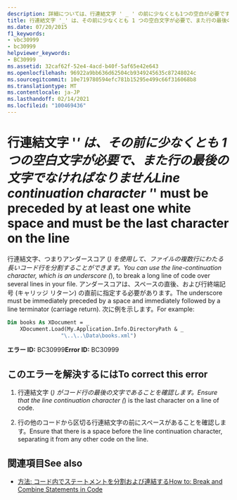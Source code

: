 ```yaml
---
description: 詳細については、行連結文字 ' _ ' の前に少なくとも1つの空白が必要です。また、行の最後の文字でなければなりません。
title: 行連結文字 '_' は、その前に少なくとも 1 つの空白文字が必要で、また行の最後の文字でなければなりません
ms.date: 07/20/2015
f1_keywords:
- vbc30999
- bc30999
helpviewer_keywords:
- BC30999
ms.assetid: 32caf62f-52e4-4acd-b40f-5af65e42e643
ms.openlocfilehash: 96922a9bb636d62504cb9349245635c87248024c
ms.sourcegitcommit: 10e719780594efc781b15295e499c66f316068b8
ms.translationtype: MT
ms.contentlocale: ja-JP
ms.lasthandoff: 02/14/2021
ms.locfileid: "100469436"
---
```

# <a name="line-continuation-character-_-must-be-preceded-by-at-least-one-white-space-and-must-be-the-last-character-on-the-line"></a><span data-ttu-id="3ab8b-103">行連結文字 '_' は、その前に少なくとも 1 つの空白文字が必要で、また行の最後の文字でなければなりません</span><span class="sxs-lookup"><span data-stu-id="3ab8b-103">Line continuation character '_' must be preceded by at least one white space and must be the last character on the line</span></span>

<span data-ttu-id="3ab8b-104">行連結文字、つまりアンダースコア (_) を使用して、ファイルの複数行にわたる長いコード行を分割することができます。</span><span class="sxs-lookup"><span data-stu-id="3ab8b-104">You can use the line-continuation character, which is an underscore (_), to break a long line of code over several lines in your file.</span></span> <span data-ttu-id="3ab8b-105">アンダースコアは、スペースの直後、および行終端記号 (キャリッジ リターン) の直前に指定する必要があります。</span><span class="sxs-lookup"><span data-stu-id="3ab8b-105">The underscore must be immediately preceded by a space and immediately followed by a line terminator (carriage return).</span></span> <span data-ttu-id="3ab8b-106">次に例を示します。</span><span class="sxs-lookup"><span data-stu-id="3ab8b-106">For example:</span></span>  
  
```vb  
Dim books As XDocument = _  
    XDocument.Load(My.Application.Info.DirectoryPath & _  
                 "\..\..\Data\books.xml")  
```  
  
 <span data-ttu-id="3ab8b-107">**エラー ID:** BC30999</span><span class="sxs-lookup"><span data-stu-id="3ab8b-107">**Error ID:** BC30999</span></span>  
  
## <a name="to-correct-this-error"></a><span data-ttu-id="3ab8b-108">このエラーを解決するには</span><span class="sxs-lookup"><span data-stu-id="3ab8b-108">To correct this error</span></span>  
  
1. <span data-ttu-id="3ab8b-109">行連結文字 (_) がコード行の最後の文字であることを確認します。</span><span class="sxs-lookup"><span data-stu-id="3ab8b-109">Ensure that the line continuation character (_) is the last character on a line of code.</span></span>  
  
2. <span data-ttu-id="3ab8b-110">行の他のコードから区切る行連結文字の前にスペースがあることを確認します。</span><span class="sxs-lookup"><span data-stu-id="3ab8b-110">Ensure that there is a space before the line continuation character, separating it from any other code on the line.</span></span>  
  
## <a name="see-also"></a><span data-ttu-id="3ab8b-111">関連項目</span><span class="sxs-lookup"><span data-stu-id="3ab8b-111">See also</span></span>

- [<span data-ttu-id="3ab8b-112">方法: コード内でステートメントを分割および連結する</span><span class="sxs-lookup"><span data-stu-id="3ab8b-112">How to: Break and Combine Statements in Code</span></span>](../programming-guide/program-structure/how-to-break-and-combine-statements-in-code.md)
